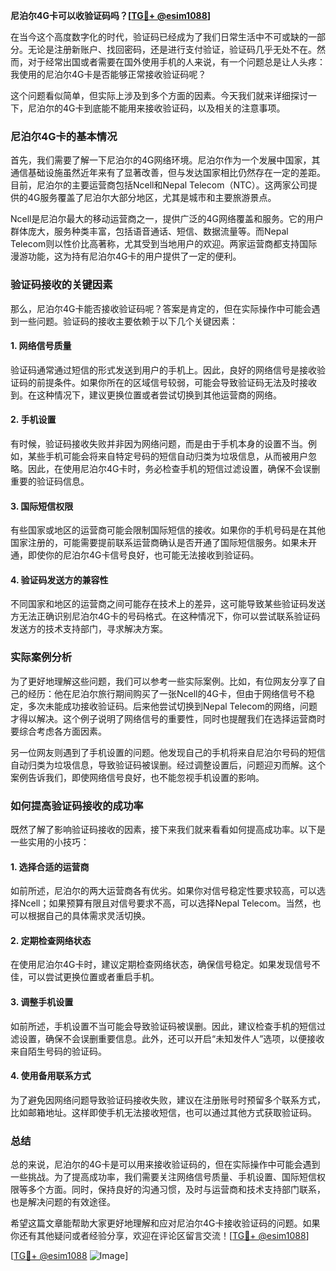 **尼泊尔4G卡可以收验证码吗？[[TG💪+ @esim1088](https://t.me/s/esim1088)]**

在当今这个高度数字化的时代，验证码已经成为了我们日常生活中不可或缺的一部分。无论是注册新账户、找回密码，还是进行支付验证，验证码几乎无处不在。然而，对于经常出国或者需要在国外使用手机的人来说，有一个问题总是让人头疼：我使用的尼泊尔4G卡是否能够正常接收验证码呢？

这个问题看似简单，但实际上涉及到多个方面的因素。今天我们就来详细探讨一下，尼泊尔的4G卡到底能不能用来接收验证码，以及相关的注意事项。

### 尼泊尔4G卡的基本情况

首先，我们需要了解一下尼泊尔的4G网络环境。尼泊尔作为一个发展中国家，其通信基础设施虽然近年来有了显著改善，但与发达国家相比仍然存在一定的差距。目前，尼泊尔的主要运营商包括Ncell和Nepal Telecom（NTC）。这两家公司提供的4G服务覆盖了尼泊尔大部分地区，尤其是城市和主要旅游景点。

Ncell是尼泊尔最大的移动运营商之一，提供广泛的4G网络覆盖和服务。它的用户群体庞大，服务种类丰富，包括语音通话、短信、数据流量等。而Nepal Telecom则以性价比高著称，尤其受到当地用户的欢迎。两家运营商都支持国际漫游功能，这为持有尼泊尔4G卡的用户提供了一定的便利。

### 验证码接收的关键因素

那么，尼泊尔4G卡能否接收验证码呢？答案是肯定的，但在实际操作中可能会遇到一些问题。验证码的接收主要依赖于以下几个关键因素：

#### 1. 网络信号质量

验证码通常通过短信的形式发送到用户的手机上。因此，良好的网络信号是接收验证码的前提条件。如果你所在的区域信号较弱，可能会导致验证码无法及时接收到。在这种情况下，建议更换位置或者尝试切换到其他运营商的网络。

#### 2. 手机设置

有时候，验证码接收失败并非因为网络问题，而是由于手机本身的设置不当。例如，某些手机可能会将来自特定号码的短信自动归类为垃圾信息，从而被用户忽略。因此，在使用尼泊尔4G卡时，务必检查手机的短信过滤设置，确保不会误删重要的验证码信息。

#### 3. 国际短信权限

有些国家或地区的运营商可能会限制国际短信的接收。如果你的手机号码是在其他国家注册的，可能需要提前联系运营商确认是否开通了国际短信服务。如果未开通，即使你的尼泊尔4G卡信号良好，也可能无法接收到验证码。

#### 4. 验证码发送方的兼容性

不同国家和地区的运营商之间可能存在技术上的差异，这可能导致某些验证码发送方无法正确识别尼泊尔4G卡的号码格式。在这种情况下，你可以尝试联系验证码发送方的技术支持部门，寻求解决方案。

### 实际案例分析

为了更好地理解这些问题，我们可以参考一些实际案例。比如，有位网友分享了自己的经历：他在尼泊尔旅行期间购买了一张Ncell的4G卡，但由于网络信号不稳定，多次未能成功接收验证码。后来他尝试切换到Nepal Telecom的网络，问题才得以解决。这个例子说明了网络信号的重要性，同时也提醒我们在选择运营商时要综合考虑各方面因素。

另一位网友则遇到了手机设置的问题。他发现自己的手机将来自尼泊尔号码的短信自动归类为垃圾信息，导致验证码被误删。经过调整设置后，问题迎刃而解。这个案例告诉我们，即使网络信号良好，也不能忽视手机设置的影响。

### 如何提高验证码接收的成功率

既然了解了影响验证码接收的因素，接下来我们就来看看如何提高成功率。以下是一些实用的小技巧：

#### 1. 选择合适的运营商

如前所述，尼泊尔的两大运营商各有优劣。如果你对信号稳定性要求较高，可以选择Ncell；如果预算有限且对信号要求不高，可以选择Nepal Telecom。当然，也可以根据自己的具体需求灵活切换。

#### 2. 定期检查网络状态

在使用尼泊尔4G卡时，建议定期检查网络状态，确保信号稳定。如果发现信号不佳，可以尝试更换位置或者重启手机。

#### 3. 调整手机设置

如前所述，手机设置不当可能会导致验证码被误删。因此，建议检查手机的短信过滤设置，确保不会误删重要信息。此外，还可以开启“未知发件人”选项，以便接收来自陌生号码的验证码。

#### 4. 使用备用联系方式

为了避免因网络问题导致验证码接收失败，建议在注册账号时预留多个联系方式，比如邮箱地址。这样即使手机无法接收短信，也可以通过其他方式获取验证码。

### 总结

总的来说，尼泊尔的4G卡是可以用来接收验证码的，但在实际操作中可能会遇到一些挑战。为了提高成功率，我们需要关注网络信号质量、手机设置、国际短信权限等多个方面。同时，保持良好的沟通习惯，及时与运营商和技术支持部门联系，也是解决问题的有效途径。

希望这篇文章能帮助大家更好地理解和应对尼泊尔4G卡接收验证码的问题。如果你还有其他疑问或者经验分享，欢迎在评论区留言交流！[[TG💪+ @esim1088](https://t.me/s/esim1088)] 

[[TG💪+ @esim1088](https://t.me/s/esim1088) ![Image](https://i.postimg.cc/4NQfJmqS/Snipaste-2025-05-13-00-14-12.png)]